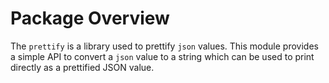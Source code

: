 # Package Overview

The `prettify` is a library used to prettify `json` values. This module provides a simple API to convert a `json` value
to a string which can be used to print directly as a prettified JSON value.


